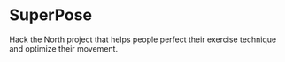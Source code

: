 # SuperPose
Hack the North project that helps people perfect their exercise technique and optimize their movement.
